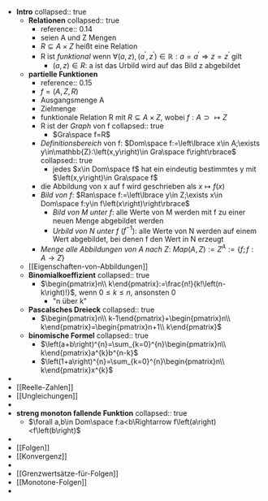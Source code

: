 - **Intro**
  collapsed:: true
	- **Relationen**
	  collapsed:: true
		- reference:: 0.14
		- seien A und Z Mengen
		- $R\subseteq A\times Z$ heißt eine Relation
		- R ist *funktional* wenn $\forall\left(a,z\right),\left(a^{\prime},z^{\prime}\right)\in\mathbb{R}:a=a^{\prime}\Rightarrow z=z^{\prime}$ gilt
			- $\left(a,z\right)\in R$: a ist das Urbild wird auf das Bild z abgebildet
	- **partielle Funktionen**
		- reference:: 0.15
		- $f=\left(A,Z,R\right)$
		- Ausgangsmenge A
		- Zielmenge
		- funktionale Relation R mit $R\subseteq A\times Z$, wobei $f:A\supset\mapsto Z$
		- R ist der *Graph* von f
		  collapsed:: true
			- $Gra\space f=R$
		- *Definitionsbereich* von f: $Dom\space f:=\left\lbrace x\in A;\exists y\in\mathbb{Z}:\left(x,y\right)\in Gra\space f\right\rbrace$
		  collapsed:: true
			- jedes $x\in Dom\space f$ hat ein eindeutig bestimmtes y mit $\left(x,y\right)\in Gra\space f$
		- die Abbildung von x auf f wird geschrieben als $x\mapsto f\left(x\right)$
		- *Bild von f*: $Ran\space f:=\left\lbrace y\in Z;\exists x\in Dom\space f:y\in f\left(x\right)\right\rbrace$
			- *Bild von M unter f*: alle Werte von M werden mit f zu einer neuen Menge abgebildet werden
			- *Urbild von N unter f* ($f^{-1}$): alle Werte von N werden auf einem Wert abgebildet, bei denen f den Wert in N erzeugt
		- *Menge alle Abbildungen von A nach Z*: $Map\left(A,Z\right):=Z^{A}:=\left\lbrace f;f:A\rightarrow Z\right\rbrace$
	- [[Eigenschaften-von-Abbildungen]]
	- **Binomialkoeffizient**
	  collapsed:: true
		- $\begin{pmatrix}n\\ k\end{pmatrix}:=\frac{n!}{k!\left(n-k\right)!}$, wenn $0\leq k\leq n$, ansonsten 0
			- "n über k"
	- **Pascalsches Dreieck**
	  collapsed:: true
		- $\begin{pmatrix}n\\ k-1\end{pmatrix}+\begin{pmatrix}n\\ k\end{pmatrix}=\begin{pmatrix}n+1\\ k\end{pmatrix}$
	- **binomische Formel**
	  collapsed:: true
		- $\left(a+b\right)^{n}=\sum_{k=0}^{n}\begin{pmatrix}n\\ k\end{pmatrix}a^{k}b^{n-k}$
		- $\left(1+a\right)^{n}=\sum_{k=0}^{n}\begin{pmatrix}n\\ k\end{pmatrix}x^{k}$
-
- [[Reelle-Zahlen]]
- [[Ungleichungen]]
-
- **streng monoton fallende Funktion**
  collapsed:: true
	- $\forall a,b\in Dom\space f:a<b\Rightarrow f\left(a\right)<f\left(b\right)$
-
- [[Folgen]]
- [[Konvergenz]]
-
- [[Grenzwertsätze-für-Folgen]]
- [[Monotone-Folgen]]
-